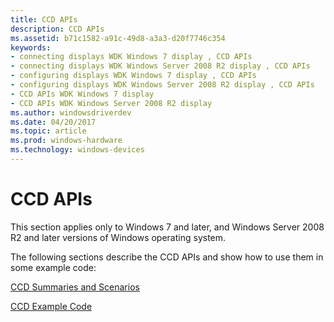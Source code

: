 ```yaml
---
title: CCD APIs
description: CCD APIs
ms.assetid: b71c1582-a91c-49d8-a3a3-d20f7746c354
keywords:
- connecting displays WDK Windows 7 display , CCD APIs
- connecting displays WDK Windows Server 2008 R2 display , CCD APIs
- configuring displays WDK Windows 7 display , CCD APIs
- configuring displays WDK Windows Server 2008 R2 display , CCD APIs
- CCD APIs WDK Windows 7 display
- CCD APIs WDK Windows Server 2008 R2 display
ms.author: windowsdriverdev
ms.date: 04/20/2017
ms.topic: article
ms.prod: windows-hardware
ms.technology: windows-devices
---
```


# CCD APIs


This section applies only to Windows 7 and later, and Windows Server 2008 R2 and later versions of Windows operating system.

The following sections describe the CCD APIs and show how to use them in some example code:

[CCD Summaries and Scenarios](ccd-summaries-and-scenarios.md)

[CCD Example Code](ccd-example-code.md)

 

 





